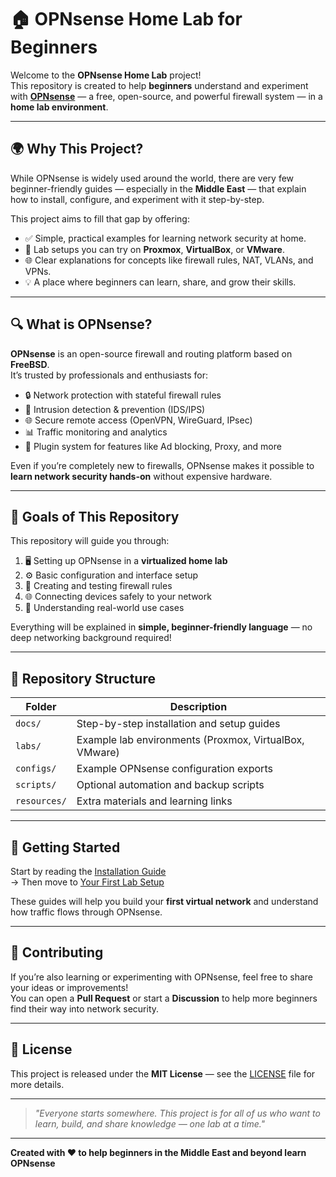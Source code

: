
# 🏠 OPNsense Home Lab for Beginners

Welcome to the **OPNsense Home Lab** project!  
This repository is created to help **beginners** understand and experiment with **[OPNsense](https://opnsense.org/)** — a free, open-source, and powerful firewall system — in a **home lab environment**.

---

## 🌍 Why This Project?

While OPNsense is widely used around the world, there are very few beginner-friendly guides — especially in the **Middle East** — that explain how to install, configure, and experiment with it step-by-step.

This project aims to fill that gap by offering:
- ✅ Simple, practical examples for learning network security at home.  
- 🧱 Lab setups you can try on **Proxmox**, **VirtualBox**, or **VMware**.  
- 🌐 Clear explanations for concepts like firewall rules, NAT, VLANs, and VPNs.  
- 💡 A place where beginners can learn, share, and grow their skills.

---

## 🔍 What is OPNsense?

**OPNsense** is an open-source firewall and routing platform based on **FreeBSD**.  
It’s trusted by professionals and enthusiasts for:
- 🔒 Network protection with stateful firewall rules  
- 🧠 Intrusion detection & prevention (IDS/IPS)  
- 🌐 Secure remote access (OpenVPN, WireGuard, IPsec)  
- 📊 Traffic monitoring and analytics  
- 🧩 Plugin system for features like Ad blocking, Proxy, and more  

Even if you’re completely new to firewalls, OPNsense makes it possible to **learn network security hands-on** without expensive hardware.

---

## 🎯 Goals of This Repository

This repository will guide you through:
1. 🖥️ Setting up OPNsense in a **virtualized home lab**
2. ⚙️ Basic configuration and interface setup
3. 🔐 Creating and testing firewall rules
4. 🌐 Connecting devices safely to your network
5. 📘 Understanding real-world use cases

Everything will be explained in **simple, beginner-friendly language** — no deep networking background required!

---

## 🧰 Repository Structure

| Folder | Description |
|--------|--------------|
| `docs/` | Step-by-step installation and setup guides |
| `labs/` | Example lab environments (Proxmox, VirtualBox, VMware) |
| `configs/` | Example OPNsense configuration exports |
| `scripts/` | Optional automation and backup scripts |
| `resources/` | Extra materials and learning links |

---

## 🚀 Getting Started

Start by reading the [Installation Guide](docs/installation.md)  
→ Then move to [Your First Lab Setup](labs/virtual-lab.md)

These guides will help you build your **first virtual network** and understand how traffic flows through OPNsense.

---

## 🤝 Contributing

If you’re also learning or experimenting with OPNsense, feel free to share your ideas or improvements!  
You can open a **Pull Request** or start a **Discussion** to help more beginners find their way into network security.

---

## 📜 License

This project is released under the **MIT License** — see the [LICENSE](LICENSE) file for more details.

---

> _"Everyone starts somewhere. This project is for all of us who want to learn, build, and share knowledge — one lab at a time."_

---

**Created with ❤️ to help beginners in the Middle East and beyond learn OPNsense**

